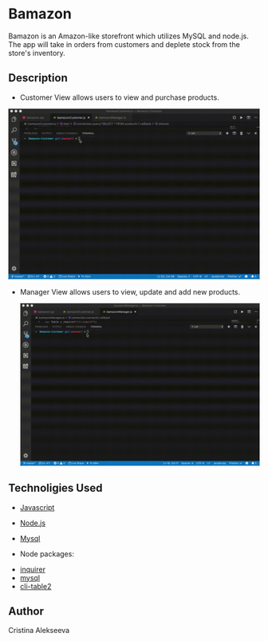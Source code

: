 # Bamazon

Bamazon is an Amazon-like storefront which utilizes MySQL and node.js. The app will take in orders from customers and deplete stock from the store's inventory.

## Description

- Customer View
  allows users to view and purchase products.

![Site screenshort](https://github.com/javascriptkitty/Bamazon-Customer/blob/master/images/customer.gif)

- Manager View
  allows users to view, update and add new products.

  ![Site screenshort](https://github.com/javascriptkitty/Bamazon-Customer/blob/master/images/manager.gif)

## Technoligies Used

- [Javascript](https://developer.mozilla.org/en-US/docs/Web/JavaScript)
- [Node.js](https://nodejs.org/en/)
- [Mysql](https://www.mysql.com/)

- Node packages:

* [inquirer](https://www.npmjs.com/package/inquirer)
* [mysql](https://www.npmjs.com/package/mysql)
* [cli-table2](https://www.npmjs.com/package/cli-table2)

## Author

Cristina Alekseeva
